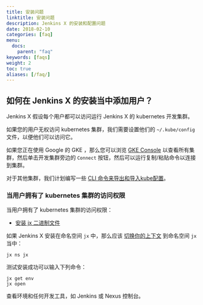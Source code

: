 ```yaml
---
title: 安装问题
linktitle: 安装问题
description: Jenkins X 的安装和配置问题
date: 2018-02-10
categories: [faq]
menu:
  docs:
    parent: "faq"
keywords: [faqs]
weight: 2
toc: true
aliases: [/faq/]
---
```


## 如何在 Jenkins X 的安装当中添加用户？

Jenkins X 假设每个用户都可以访问运行 Jenkins X 的 kubernetes 开发集群。

如果您的用户无权访问 kubernetes 集群，我们需要设置他们的 `~/.kube/config` 文件，以便他们可以访问它。

如果您正在使用 Google 的 GKE ，那么您可以浏览 [GKE Console](https://console.cloud.google.com) 以查看所有集群，然后单击开发集群旁边的 `Connect` 按钮，然后可以运行复制/粘贴命令以连接到集群。

对于其他集群，我们计划编写一些 [CLI 命令来导出和导入kube配置](https://github.com/jenkins-x/jx/issues/1406)。

### 当用户拥有了 kubernetes 集群的访问权限

当用户拥有了 kubernetes 集群的访问权限：

* [安装 jx 二进制文件](/zh/getting-started/install/)

如果 Jenkins X 安装在命名空间 `jx` 中，那么应该 [切换你的上下文](/zh/developing/kube-context/) 到命名空间 `jx` 当中：

    jx ns jx

测试安装成功可以输入下列命令：

    jx get env
    jx open

查看环境和任何开发工具，如 Jenkins 或 Nexus 控制台。

